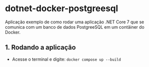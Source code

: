 # dotnet-docker-postgreesql
Aplicação exemplo de como rodar uma aplicação .NET Core 7 que se comunica com um banco de dados PostgreeSQL em um contâiner do Docker.

## 1. Rodando a aplicação
- Acesse o terminal e digite: `docker compose up --build`
